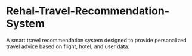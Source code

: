 # Rehal-Travel-Recommendation-System
A smart travel recommendation system designed to provide personalized travel advice based on flight, hotel, and user data.
